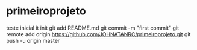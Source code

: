 primeiroprojeto
===============

teste inicial
it init
git add README.md
git commit -m "first commit"
git remote add origin https://github.com/JOHNATANRC/primeiroprojeto.git
git push -u origin master
